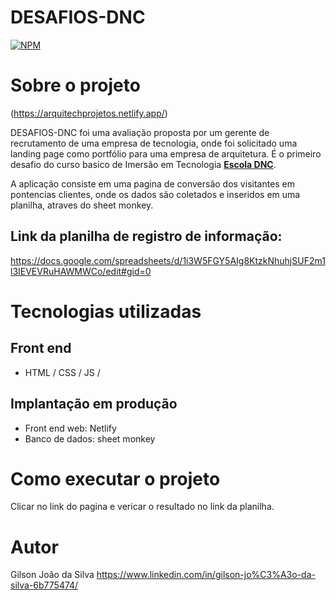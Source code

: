 # DESAFIOS-DNC

[![NPM](https://img.shields.io/npm/l/react)](https://github.com/gilsonjoaoBR/DESAFIOS-DNC/blob/main/LICENSE) 

# Sobre o projeto

(https://arquitechprojetos.netlify.app/)

DESAFIOS-DNC foi uma avaliação proposta por um gerente de recrutamento de uma empresa de tecnologia, onde foi solicitado uma landing page como portfólio para uma empresa de arquitetura. É o primeiro desafio do curso basico de Imersão em Tecnologia [**Escola DNC**](https://www.escoladnc.com.br/ "Site da Escola DNC").

A aplicação consiste em uma pagina de conversão dos visitantes em pontencias clientes, onde os dados são coletados e inseridos em uma planilha, atraves do 
sheet monkey.

## Link da planilha de registro de informação:
https://docs.google.com/spreadsheets/d/1i3W5FGY5AIg8KtzkNhuhjSUF2m1l3IEVEVRuHAWMWCo/edit#gid=0

# Tecnologias utilizadas
## Front end
- HTML / CSS / JS /
## Implantação em produção
- Front end web: Netlify
- Banco de dados: sheet monkey

# Como executar o projeto
Clicar no link do pagina e vericar o resultado no link da planilha.

# Autor
Gilson João da Silva
https://www.linkedin.com/in/gilson-jo%C3%A3o-da-silva-6b775474/
